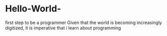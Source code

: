 # Hello-World-
first step to be a programmer
Given that the world is becoming increasingly digitized, it is imperative that i learn about programming
